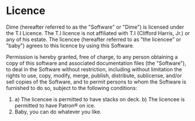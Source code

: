 # Licence

Dime (hereafter referred to as the "Software" or "Dime") is licensed under
the T.I Licence. The T.I licence is not affiliated with T.I (Clifford Harris,
Jr.) or any of his estate. The licencee (hereafter referred to as "the
licencee" or "baby") agrees to this licence by using this Software.

Permission is hereby granted, free of charge, to any person obtaining a copy
of this software and associated documentation files (the "Software"), to deal
in the Software without restriction, including without limitation the rights
to use, copy, modify, merge, publish, distribute, sublicense, and/or sell
copies of the Software, and to permit persons to whom the Software is
furnished to do so, subject to the following conditions:

1. a) The licencee is permitted to have stacks on deck.
   b) The licencee is permitted to have Patron® on ice.
2. Baby, you can do whatever you like.